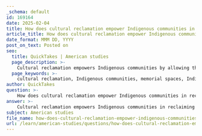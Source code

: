 ```yaml
---
_schema: default
id: 169164
date: 2025-02-04
title: How does cultural reclamation empower Indigenous communities in reclaiming memorial spaces?
article_title: How does cultural reclamation empower Indigenous communities in reclaiming memorial spaces?
date_format: MMM DD, YYYY
post_on_text: Posted on
seo:
  title: QuickTakes | American studies
  page_description: >-
    Cultural reclamation empowers Indigenous communities by allowing them to reclaim memorial spaces, assert their narratives, remove colonial symbols, and promote healing and reconciliation through community empowerment and self-determination.
  page_keywords: >-
    cultural reclamation, Indigenous communities, memorial spaces, Indigenous narratives, colonial symbols, land return initiatives, community empowerment, self-determination, memoryscapes, archives, historical narratives, reconciliation, identity
author: QuickTakes
question: >-
    How does cultural reclamation empower Indigenous communities in reclaiming memorial spaces?
answer: >-
    Cultural reclamation empowers Indigenous communities in reclaiming memorial spaces through several interconnected processes that foster agency, representation, and healing. Here are the key ways in which this empowerment manifests:\n\n1. **Reassertion of Indigenous Narratives**: Cultural reclamation allows Indigenous communities to challenge and transform historical narratives that have often been dominated by colonial perspectives. By actively participating in the interpretation and presentation of their histories, Indigenous peoples can ensure that their stories are told accurately and respectfully. This is particularly important in memorial spaces, where the representation of historical events and figures can significantly influence public understanding.\n\n2. **Removal of Colonial Symbols**: The empowerment of Indigenous communities is evident in the movement to remove colonial statues and symbols from public spaces. This act not only serves as a rejection of colonial narratives but also symbolizes resilience and the reclamation of space. Standing on empty plinths, for instance, represents a powerful statement of survivance against colonial oppression and a commitment to honoring Indigenous histories.\n\n3. **Land Return Initiatives**: The ongoing conversations led by Indigenous communities about memorial spaces emphasize the importance of returning land to Indigenous peoples. This process is crucial for cultural reclamation, as it allows Indigenous communities to reclaim their heritage and determine how they wish to represent their histories. The return of land is not just about physical space; it is also about restoring cultural practices, traditions, and connections to the land.\n\n4. **Community Empowerment and Self-Determination**: Involving Indigenous communities in the development and curation of memorial spaces fosters a sense of agency and self-determination. This collaborative approach ensures that Indigenous voices are central to the narrative, allowing for a more nuanced and comprehensive representation of their histories. Such empowerment is vital for healing and reconciliation, as it acknowledges past injustices and promotes trust between Indigenous communities and public institutions.\n\n5. **Memoryscapes as Cultural Spaces**: The concept of "memoryscapes," as articulated by historian Christine DeLucia, highlights the importance of creating spaces that reflect Indigenous experiences and histories. These memoryscapes serve as vital areas for storytelling, cultural expression, and the ongoing struggle for recognition and justice. They challenge colonial legacies and provide a platform for Indigenous communities to celebrate their identities and histories.\n\n6. **Role of Archives**: The preservation of Indigenous histories through archives is essential for cultural reclamation. By safeguarding archival records, Indigenous communities can protect their narratives from erasure and ensure that future generations have access to their histories. This stewardship of archives is a critical component of self-determination and cultural reclamation.\n\nIn summary, cultural reclamation empowers Indigenous communities by enabling them to reclaim memorial spaces, assert their narratives, and foster a sense of agency and identity. This process not only challenges colonial legacies but also promotes healing, reconciliation, and a more inclusive understanding of history.
subject: American studies
file_name: how-does-cultural-reclamation-empower-indigenous-communities-in-reclaiming-memorial-spaces.md
url: /learn/american-studies/questions/how-does-cultural-reclamation-empower-indigenous-communities-in-reclaiming-memorial-spaces
---
```


&nbsp;